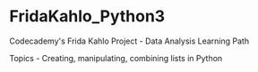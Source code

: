 # FridaKahlo_Python3
Codecademy's Frida Kahlo Project - Data Analysis Learning Path

Topics - Creating, manipulating, combining lists in Python
